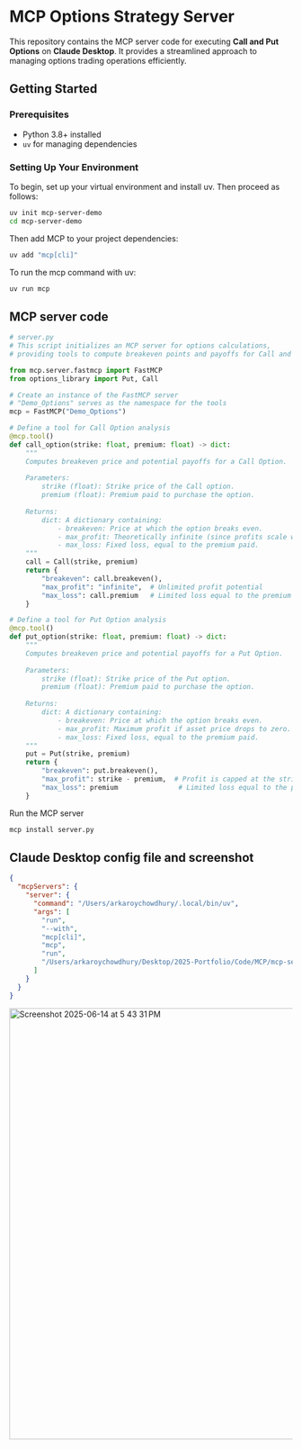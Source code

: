 # MCP Options Strategy Server

This repository contains the MCP server code for executing **Call and Put Options** on **Claude Desktop**. It provides a streamlined approach to managing options trading operations efficiently.

## Getting Started

### Prerequisites

- Python 3.8+ installed
- `uv` for managing dependencies

### Setting Up Your Environment

To begin, set up your virtual environment and install uv. Then proceed as follows:

```bash
uv init mcp-server-demo
cd mcp-server-demo
```
Then add MCP to your project dependencies:
```bash
uv add "mcp[cli]"
```
To run the mcp command with uv:
```bash
uv run mcp
```
## MCP server code

```python
# server.py
# This script initializes an MCP server for options calculations, 
# providing tools to compute breakeven points and payoffs for Call and Put options.

from mcp.server.fastmcp import FastMCP
from options_library import Put, Call

# Create an instance of the FastMCP server
# "Demo_Options" serves as the namespace for the tools
mcp = FastMCP("Demo_Options")

# Define a tool for Call Option analysis
@mcp.tool()
def call_option(strike: float, premium: float) -> dict:
    """
    Computes breakeven price and potential payoffs for a Call Option.
    
    Parameters:
        strike (float): Strike price of the Call option.
        premium (float): Premium paid to purchase the option.
    
    Returns:
        dict: A dictionary containing:
            - breakeven: Price at which the option breaks even.
            - max_profit: Theoretically infinite (since profits scale with the underlying asset price).
            - max_loss: Fixed loss, equal to the premium paid.
    """
    call = Call(strike, premium)
    return {
        "breakeven": call.breakeven(),
        "max_profit": "infinite",  # Unlimited profit potential
        "max_loss": call.premium   # Limited loss equal to the premium
    }

# Define a tool for Put Option analysis
@mcp.tool()
def put_option(strike: float, premium: float) -> dict:
    """
    Computes breakeven price and potential payoffs for a Put Option.
    
    Parameters:
        strike (float): Strike price of the Put option.
        premium (float): Premium paid to purchase the option.
    
    Returns:
        dict: A dictionary containing:
            - breakeven: Price at which the option breaks even.
            - max_profit: Maximum profit if asset price drops to zero.
            - max_loss: Fixed loss, equal to the premium paid.
    """
    put = Put(strike, premium)
    return {
        "breakeven": put.breakeven(),
        "max_profit": strike - premium,  # Profit is capped at the strike price minus the premium
        "max_loss": premium               # Limited loss equal to the premium
    }

```
Run the MCP server
```bash
mcp install server.py
```

## Claude Desktop config file and screenshot
```JSON
{
  "mcpServers": {
    "server": {
      "command": "/Users/arkaroychowdhury/.local/bin/uv",
      "args": [
        "run",
        "--with",
        "mcp[cli]",
        "mcp",
        "run",
        "/Users/arkaroychowdhury/Desktop/2025-Portfolio/Code/MCP/mcp-server-demo/server.py"
      ]
    }
  }
}
```
<img width="766" alt="Screenshot 2025-06-14 at 5 43 31 PM" src="https://github.com/user-attachments/assets/fd6c17d5-4fec-4ecc-b3d4-f4d46b390e0f" />

